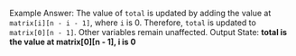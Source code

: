 Example Answer:
The value of `total` is updated by adding the value at `matrix[i][n - i - 1]`, where `i` is 0. Therefore, `total` is updated to `matrix[0][n - 1]`. Other variables remain unaffected. 
Output State: **total is the value at matrix[0][n - 1], i is 0**